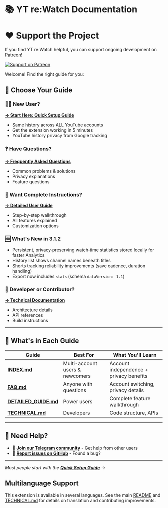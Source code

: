 # 📚 YT re:Watch Documentation

# ❤️ Support the Project

If you find YT re:Watch helpful, you can support ongoing development on [Patreon](https://patreon.com/EdinUser)!

[![Support on Patreon](https://img.shields.io/badge/Support%20on-Patreon-orange?logo=patreon&logoColor=white)](https://patreon.com/EdinUser)

Welcome! Find the right guide for you:

## 🎯 **Choose Your Guide**

### 🙋‍♀️ **New User?**
**[→ Start Here: Quick Setup Guide](./INDEX.md)**
- Same history across ALL YouTube accounts
- Get the extension working in 5 minutes  
- YouTube history privacy from Google tracking

### ❓ **Have Questions?**
**[→ Frequently Asked Questions](./FAQ.md)**
- Common problems & solutions
- Privacy explanations
- Feature questions

### 📖 **Want Complete Instructions?**
**[→ Detailed User Guide](./DETAILED_GUIDE.md)**
- Step-by-step walkthrough
- All features explained
- Customization options

### 🆕 What's New in 3.1.2
- Persistent, privacy‑preserving watch‑time statistics stored locally for faster Analytics
- History list shows channel names beneath titles
- Shorts tracking reliability improvements (save cadence, duration handling)
- Export now includes `stats` (schema `dataVersion: 1.1`)

### 🔧 **Developer or Contributor?**
**[→ Technical Documentation](./TECHNICAL.md)**
- Architecture details
- API references
- Build instructions

---

## 📁 **What's in Each Guide**

| Guide | Best For | What You'll Learn |
|-------|----------|-------------------|
| **[INDEX.md](./INDEX.md)** | Multi-account users & newcomers | Account independence + privacy benefits |
| **[FAQ.md](./FAQ.md)** | Anyone with questions | Account switching, privacy details |
| **[DETAILED_GUIDE.md](./DETAILED_GUIDE.md)** | Power users | Complete feature walkthrough |
| **[TECHNICAL.md](./TECHNICAL.md)** | Developers | Code structure, APIs |

---

## 🤝 **Need Help?**

- 💬 **[Join our Telegram community](https://t.me/+eFftKWGVvSpiZjZk)** - Get help from other users
- 🐛 **[Report issues on GitHub](https://github.com/EdinUser/YouTubeLocalHistory/issues)** - Found a bug?

---

*Most people start with the **[Quick Setup Guide](./INDEX.md)** →*

## Multilanguage Support

This extension is available in several languages. See the main [README](../README.md) and [TECHNICAL.md](./TECHNICAL.md) for details on translation and contributing improvements. 